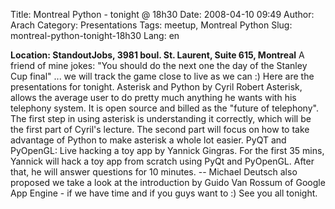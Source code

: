 Title: Montreal Python - tonight @ 18h30
Date: 2008-04-10 09:49
Author: Arach
Category: Presentations
Tags: meetup, Montreal Python
Slug: montreal-python-tonight-18h30
Lang: en

**Location: StandoutJobs, 3981 boul. St. Laurent, Suite 615, Montreal**
A friend of mine jokes: "You should do the next one the day of the
Stanley Cup final" ... we will track the game close to live as we can :)
Here are the presentations for tonight. Asterisk and Python by Cyril
Robert Asterisk, allows the average user to do pretty much anything he
wants with his telephony system. It is open source and billed as the
"future of telephony". The first step in using asterisk is understanding
it correctly, which will be the first part of Cyril's lecture. The
second part will focus on how to take advantage of Python to make
asterisk a whole lot easier. PyQT and PyOpenGL: Live hacking a toy app
by Yannick Gingras. For the first 35 mins, Yannick will hack a toy app
from scratch using PyQt and PyOpenGL. After that, he will answer
questions for 10 minutes. -- Michael Deutsch also proposed we take a
look at the introduction by Guido Van Rossum of Google App Engine - if
we have time and if you guys want to :) See you all tonight.
